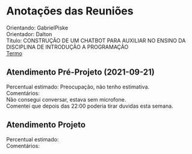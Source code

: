 # Anotações das Reuniões

Orientando: GabrielPiske  
Orientador: Dalton  
Título: CONSTRUÇÃO DE UM CHATBOT PARA AUXILIAR NO ENSINO DA DISCIPLINA DE INTRODUÇÃO A PROGRAMAÇÃO  
[Termo](GabrielPiske_Termo.pdf "Termo")  

## Atendimento Pré-Projeto (2021-09-21)

Percentual estimado: Preocupação, não tenho estimativa.  
Comentários:  
Não consegui conversar, estava sem microfone.  
Comentei que depois das 22:00 poderia tirar duvidas esta semana.  

## Atendimento Projeto

Percentual estimado:  
Comentários:  
